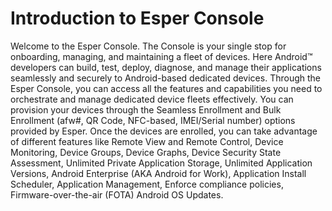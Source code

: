 # Introduction to Esper Console

Welcome to the Esper Console. The Console is your single stop for onboarding, managing, and maintaining a fleet of devices.  Here Android™ developers can build, test, deploy, diagnose, and manage their applications seamlessly and securely to Android-based dedicated devices. 
Through the Esper Console, you can access all the features and capabilities you need to orchestrate and manage dedicated device fleets effectively. You can provision your devices through the Seamless Enrollment and Bulk Enrollment (afw#, QR Code, NFC-based, IMEI/Serial number) options provided by Esper. 
Once the devices are enrolled, you can take advantage of different features like Remote View and Remote Control, Device Monitoring, Device Groups, Device Graphs, Device Security State Assessment, Unlimited Private Application Storage, Unlimited Application Versions, Android Enterprise (AKA Android for Work), Application Install Scheduler, Application Management, Enforce compliance policies, Firmware-over-the-air (FOTA) Android OS Updates.

